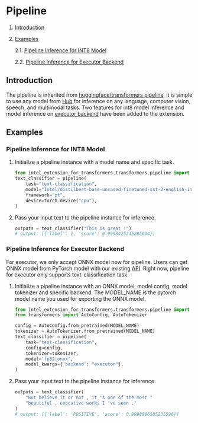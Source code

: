 # Pipeline

1. [Introduction](#introduction)
2. [Examples](#examples)

    2.1. [Pipeline Inference for INT8 Model](#pipeline-inference-for-int8-model)

    2.2. [Pipeline Inference for Executor Backend](#pipeline-inference-for-executor-backend)

## Introduction
The pipeline is inherited from [huggingface/transformers pipeline](https://github.com/huggingface/transformers/blob/main/docs/source/en/pipeline_tutorial.mdx), it is simple to use any model from [Hub](https://huggingface.co/models) for inference on any language, computer vision, speech, and multimodal tasks. Two features for int8 model inference and model inference on [executor backend](../intel_extension_for_transformers/backends/neural_engine/) have been added to the extension.


## Examples

### Pipeline Inference for INT8 Model

1. Initialize a pipeline instance with a model name and specific task.
    ```py
    from intel_extension_for_transformers.transformers.pipeline import pipeline
    text_classifier = pipeline(
        task="text-classification",
        model="Intel/distilbert-base-uncased-finetuned-sst-2-english-int8-static",
        framework="pt",
        device=torch.device("cpu"),
    )
    ```
2. Pass your input text to the pipeline instance for inference.
    ```py
    outputs = text_classifier("This is great !")
    # output: [{'label': 1, 'score': 0.9998425245285034}]
    ```


### Pipeline Inference for Executor Backend

For executor, we only accept ONNX model now for pipeline. Users can get ONNX model from PyTorch model with our existing [API](export.md). Right now, pipeline for executor only supports text-classification task. 

1. Initialize a pipeline instance with an ONNX model, model config, model tokenizer and specific backend. The MODEL_NAME is the pytorch model name you used for exporting the ONNX model.
    ```py
    from intel_extension_for_transformers.transformers.pipeline import pipeline
    from transformers import AutoConfig, AutoTokenizer

    config = AutoConfig.from_pretrained(MODEL_NAME)
    tokenizer = AutoTokenizer.from_pretrained(MODEL_NAME)
    text_classifier = pipeline(
        task="text-classification",
        config=config,
        tokenizer=tokenizer,
        model='fp32.onnx',
        model_kwargs={'backend': "executor"},
    )
    ```

2. Pass your input text to the pipeline instance for inference.
    ```py
    outputs = text_classifier(
        "But believe it or not , it 's one of the most "
        "beautiful , evocative works I 've seen ."
    )
    # output: [{'label': 'POSITIVE', 'score': 0.9998886585235596}]
    ```

